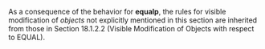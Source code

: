  

As a consequence of the behavior for **equalp**, the rules for visible modification of *objects* not explicitly mentioned in this section are inherited from those in Section 18.1.2.2 (Visible Modification of Objects with respect to EQUAL). 



 

 

